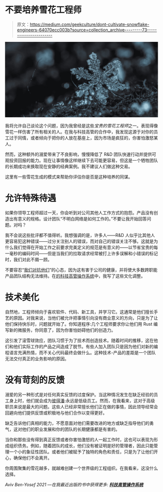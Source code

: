 # 不要培养雪花工程师

> 原文：<https://medium.com/geekculture/dont-cultivate-snowflake-engineers-64070ecc003b?source=collection_archive---------73----------------------->

![](img/65d279ca048a249569b3136dbf7e6d0a.png)

我将允许自己谈论这个问题，因为我曾经是这些*宝贵的雪花工程师*之一。表现得像雪花一样伤害了所有相关的人。在我与科技高管的合作中，我发现这源于对你的员工过于同情，或者倾向于把你的人放在基座上，因为市场是疯狂的，你害怕激怒某人。

然而，这种额外的溺爱带来了不良影响，慢慢降低了 R&D 团队快速行动并提供可观投资回报的能力。现在让事情像这样继续下去可能更容易，但这是一个牺牲团队的长期成功来换取现在安静的经典案例。我不建议人们做这种交易。

这里有一些雪花生成的模式来帮助你评估你是否是这种培养的同谋。

# 允许特殊待遇

如果你领导工程师超过一天，你会听到对公司其他人工作方式的抱怨。产品没有创造出有意义的规格。设计团队“不明白网络是如何工作的。”不要让我开始回答问题。对吗？

我不会说这些批评都不值得听。我想强调的是，许多人——R&D 人似乎比其他人更容易犯这种错误——过分关注别人的错误，而对自己的错误关注不够。这就是为什么我们觉得在开始工作之前要求完美定义的规范是有意义的——以节省宝贵的每一毫秒的编码时间——但是当我们的拉取请求经常被打上许多误解和小错误的标记时，我们对此不屑一顾。

不要容忍“[我们对抗他们](https://avivbenyosef.com/the-most-important-partnership/)”的心态，因为这有害于公司的健康，并将使大多数跨职能产品团队结构无法维持。在[的科技高管操作系统](https://techexecutiveoperatingsystem.com)中，我写了这些文化调整。

# 技术美化

自然地，工程师倾向于喜欢软件、代码、新工具，并学习它。这通常是他们擅长手艺的原因。对我来说，当他们被允许把事情引向没有商业意义的方向，只是为了让他们保持快乐时，问题就开始了。你知道程序:几个工程师要求你让他们用 Rust 编写新的微服务，你同意了，因为你害怕妨碍他们的创造力。

这引发了滚雪球效应，团队习惯于为了技术而创造技术。随着时间的推移，这在他们和他们实际工作的产品之间造成了脱节。有些人加入团队只是因为他们对新的编程语言充满热情，而不关心代码最终会做什么。这种技术-产品的差距是一个团队无法交付真正的业务影响的原因。

# 没有苛刻的反馈

溺爱的另一种形式是对任何真实反馈的过度保护。当这种情况发生在缺乏经验的员工身上时，他们就会成为[彼得潘](https://avivbenyosef.com/peter-pan-employees/):永远是低级员工。然而，在我看来，这对于高级职员来说是最大的问题。这些人已经非常擅长他们正在做的事情，因此领导经常会回避向他们提供反馈或积极地与他们合作以变得更好。

缺乏告诉他们真相的能力，不愿意面对他们需要改进的地方或缺乏指导他们的勇气，这对他们的职业发展和你的团队的长期健康都是有害的。

当你和那些没有得到真正反馈或者你害怕激怒的人一起工作时，这也可以表现为形成组织债务。例如，随着团队的成长，他们没有被证明是好的管理者，因此只能管理一个小的象征性团队。或者他们被赋予了独特的角色和责任，只是为了让他们开心，确保他们不会离开。

你周围聚集的雪花越多，就越难创建一个世界级的工程组织。在我看来，这没什么选择。

*Aviv Ben-Yosef 2021 —在我最近出版的书中获得更多:* [***科技高管操作系统***](https://techexecutiveoperatingsystem.com/)